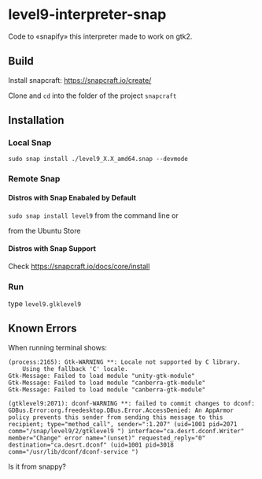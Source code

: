 # level9-interpreter-snap
Code to «snapify» this interpreter made to work on gtk2.

## Build
Install snapcraft: https://snapcraft.io/create/

Clone and `cd` into the folder of the project
`snapcraft`

## Installation
### Local Snap
`sudo snap install ./level9_X.X_amd64.snap --devmode`

### Remote Snap
#### Distros with Snap Enabaled by Default
 `sudo snap install level9` from the command line or
 
 from the Ubuntu Store
 
#### Distros with Snap Support
Check https://snapcraft.io/docs/core/install

### Run
type `level9.glklevel9`

## Known Errors
When running terminal shows:
```
(process:2165): Gtk-WARNING **: Locale not supported by C library.
	Using the fallback 'C' locale.
Gtk-Message: Failed to load module "unity-gtk-module"
Gtk-Message: Failed to load module "canberra-gtk-module"
Gtk-Message: Failed to load module "canberra-gtk-module"

(gtklevel9:2071): dconf-WARNING **: failed to commit changes to dconf: GDBus.Error:org.freedesktop.DBus.Error.AccessDenied: An AppArmor policy prevents this sender from sending this message to this recipient; type="method_call", sender=":1.207" (uid=1001 pid=2071 comm="/snap/level9/2/gtklevel9 ") interface="ca.desrt.dconf.Writer" member="Change" error name="(unset)" requested_reply="0" destination="ca.desrt.dconf" (uid=1001 pid=3018 comm="/usr/lib/dconf/dconf-service ")

```
Is it from snappy?
